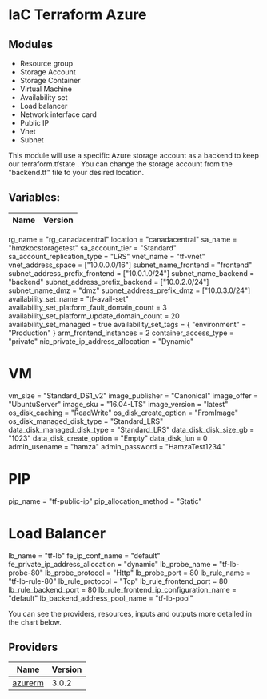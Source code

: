 # IaC Terraform Azure
## Modules
- Resource group
- Storage Account
- Storage Container
- Virtual Machine
- Availability set
- Load balancer
- Network interface card
- Public IP
- Vnet
- Subnet



This module will use a specific Azure storage account as a backend to keep our terraform.tfstate . You can change the storage account from the "backend.tf" file to your desired location.



## Variables:
| Name | Version |
|------|---------|
rg_name  = "rg_canadacentral"
location = "canadacentral"
sa_name                     = "hmzkocstoragetest"
sa_account_tier             = "Standard"
sa_account_replication_type = "LRS"
vnet_name          = "tf-vnet"
vnet_address_space = ["10.0.0.0/16"]
subnet_name_frontend           = "frontend"
subnet_address_prefix_frontend = ["10.0.1.0/24"]
subnet_name_backend            = "backend"
subnet_address_prefix_backend  = ["10.0.2.0/24"]
subnet_name_dmz                = "dmz"
subnet_address_prefix_dmz      = ["10.0.3.0/24"]
availability_set_name                         = "tf-avail-set"
availability_set_platform_fault_domain_count  = 3
availability_set_platform_update_domain_count = 20
availability_set_managed                      = true
availability_set_tags = {
  "environment" = "Production"
}
arm_frontend_instances = 2
container_access_type  = "private"
nic_private_ip_address_allocation = "Dynamic"
# VM
vm_size                     = "Standard_DS1_v2"
image_publisher             = "Canonical"
image_offer                 = "UbuntuServer"
image_sku                   = "16.04-LTS"
image_version               = "latest"
os_disk_caching             = "ReadWrite"
os_disk_create_option       = "FromImage"
os_disk_managed_disk_type   = "Standard_LRS"
data_disk_managed_disk_type = "Standard_LRS"
data_disk_disk_size_gb      = "1023"
data_disk_create_option     = "Empty"
data_disk_lun               = 0
admin_usename               = "hamza"
admin_password              = "HamzaTest1234."

# PIP
pip_name              = "tf-public-ip"
pip_allocation_method = "Static"


# Load Balancer

lb_name                                = "tf-lb"
fe_ip_conf_name                        = "default"
fe_private_ip_address_allocation       = "dynamic"
lb_probe_name                          = "tf-lb-probe-80"
lb_probe_protocol                      = "Http"
lb_probe_port                          = 80
lb_rule_name                           = "tf-lb-rule-80"
lb_rule_protocol                       = "Tcp"
lb_rule_frontend_port                  = 80
lb_rule_backend_port                   = 80
lb_rule_frontend_ip_configuration_name = "default"
lb_backend_address_pool_name           = "tf-lb-pool"






You can see the providers, resources, inputs and outputs more detailed in the chart below. 


## Providers

| Name | Version |
|------|---------|
| <a name="provider_azurerm"></a> [azurerm](#provider\_azurerm) | 3.0.2 |
